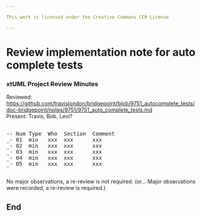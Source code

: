 ```yaml
---

This work is licensed under the Creative Commons CC0 License

---
```


# Review implementation note for auto complete tests
### xtUML Project Review Minutes

Reviewed:  https://github.com/travislondon/bridgepoint/blob/9751_autocomplete_tests/doc-bridgepoint/notes/9751/9751_auto_complete_tests.md  
Present:  Travis, Bob, Levi?

<pre>

-- Num Type  Who  Section  Comment
_- 01  min   xxx  xxx      xxx
_- 02  min   xxx  xxx      xxx
_- 03  min   xxx  xxx      xxx
_- 04  min   xxx  xxx      xxx
_- 05  min   xxx  xxx      xxx

</pre>

No major observations, a re-review is not required.
(or... Major observations were recorded, a re-review is required.)


End
---
